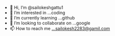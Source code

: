 - 👋 Hi, I’m @sailokeshgattu1
- 👀 I’m interested in ...coding
- 🌱 I’m currently learning ...github
- 💞️ I’m looking to collaborate on ...google
- 📫 How to reach me ...sailokesh2283@gamil.com

<!---
sailokeshgattu1/sailokeshgattu1 is a ✨ special ✨ repository because its `README.md` (this file) appears on your GitHub profile.
You can click the Preview link to take a look at your changes.
--->
